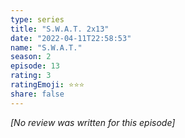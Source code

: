 ```yaml
---
type: series
title: "S.W.A.T. 2x13"
date: "2022-04-11T22:58:53"
name: "S.W.A.T."
season: 2
episode: 13
rating: 3
ratingEmoji: ⭐️⭐️⭐️
share: false
---
```


_[No review was written for this episode]_
